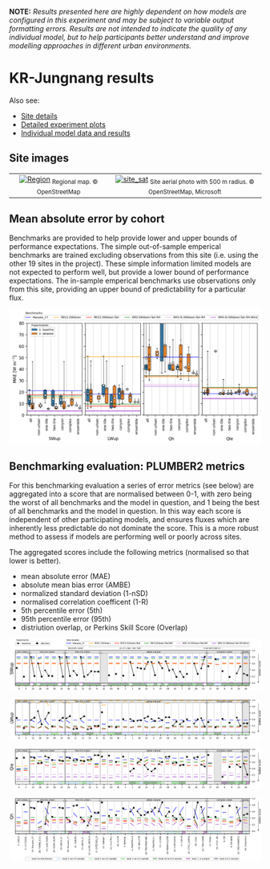 

**NOTE:** *Results presented here are highly dependent on how models are configured in this experiment and may be subject to variable output formatting errors. Results are not intended to indicate the quality of any individual model, but to help participants better understand and improve modelling approaches in different urban environments.*



# KR-Jungnang results

Also see:

- [Site details](https://urban-plumber.github.io/KR-Jungnang/)
- [Detailed experiment plots](../detailed/index.md)
- [Individual model data and results](../index.md#model-data)

## Site images

|                                             |                                             |    
|:-------------------------------------------:|:-------------------------------------------:|
| [![Region](https://urban-plumber.github.io/KR-Jungnang/images/KR-Jungnang_region_map.jpg)](https://urban-plumber.github.io/KR-Jungnang/images/KR-Jungnang_region_map.jpg)  <sub>Regional map. © OpenStreetMap</sub>    | [![site_sat](https://urban-plumber.github.io/KR-Jungnang/images/KR-Jungnang_site_sat.jpg)](https://urban-plumber.github.io/KR-Jungnang/images/KR-Jungnang_site_sat.jpg) <sub>Site aerial photo with 500 m radius. © OpenStreetMap, Microsoft</sub>    |

## Mean absolute error by cohort

Benchmarks are provided to help provide lower and upper bounds of performance expectations. The simple out-of-sample emperical benchmarks are trained excluding observations from this site (i.e. using the other 19 sites in the project). These simple information limited models are not expected to perform well, but provide a lower bound of performance expectations. The in-sample emperical benchmarks use observations only from this site, providing an upper bound of predictability for a particular flux.

[![KR-Jungnang_phase2_MAE_boxplot_v0-9.png](KR-Jungnang_phase2_MAE_boxplot_v0-9.png)](KR-Jungnang_phase2_MAE_boxplot_v0-9.png)

## Benchmarking evaluation: PLUMBER2 metrics

For this benchmarking evaluation a series of error metrics (see below) are aggregated into a score that are normalised between 0-1, with zero being the worst of all benchmarks and the model in question, and 1 being the best of all benchmarks and the model in question. In this way each score is independent of other participating models, and ensures fluxes which are inherently less predictable do not dominate the score. This is a more robust method to assess if models are performing well or poorly across sites.

The aggregated scores include the following metrics (normalised so that lower is better).

 - mean absolute error (MAE)
 - absolute mean bias error (AMBE)
 - normalized standard deviation (1-nSD)
 - normalised correlation coefficent (1-R)
 - 5th percentile error (5th)
 - 95th percentile error (95th)
 - distriution overlap, or Perkins Skill Score (Overlap)

[![KR-Jungnang_phase2_PLUMBER2_quant_SWup_v0-9.png](KR-Jungnang_phase2_PLUMBER2_quant_SWup_v0-9.png)](KR-Jungnang_phase2_PLUMBER2_quant_SWup_v0-9.png)

[![KR-Jungnang_phase2_PLUMBER2_quant_LWup_v0-9.png](KR-Jungnang_phase2_PLUMBER2_quant_LWup_v0-9.png)](KR-Jungnang_phase2_PLUMBER2_quant_LWup_v0-9.png)

[![KR-Jungnang_phase2_PLUMBER2_quant_Qle_v0-9.png](KR-Jungnang_phase2_PLUMBER2_quant_Qle_v0-9.png)](KR-Jungnang_phase2_PLUMBER2_quant_Qle_v0-9.png)

[![KR-Jungnang_phase2_PLUMBER2_quant_Qh_v0-9.png](KR-Jungnang_phase2_PLUMBER2_quant_Qh_v0-9.png)](KR-Jungnang_phase2_PLUMBER2_quant_Qh_v0-9.png)

